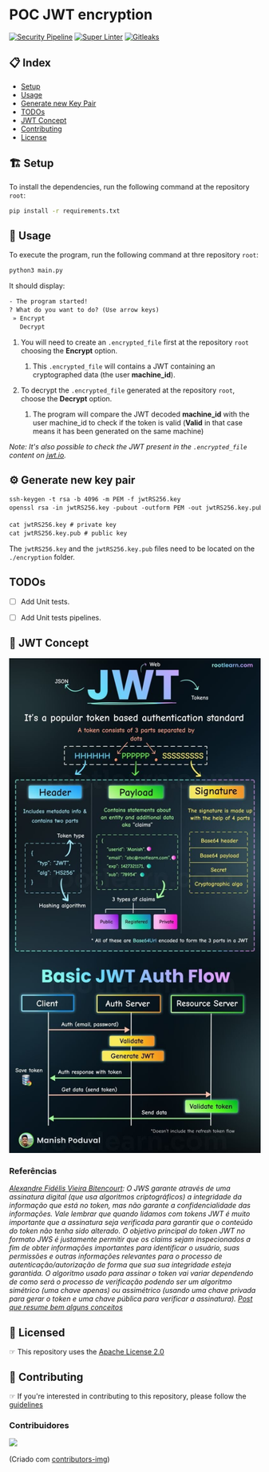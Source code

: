 # POC JWT encryption
<!-- markdownlint-disable -->
[![Security Pipeline](https://github.com/GuillaumeFalourd/poc-encryption-jwt/actions/workflows/security-pipeline.yml/badge.svg)](https://github.com/GuillaumeFalourd/poc-encryption-jwt/actions/workflows/security-pipeline.yml) [![Super Linter](https://github.com/GuillaumeFalourd/poc-encryption-jwt/actions/workflows/super-linter.yml/badge.svg)](https://github.com/GuillaumeFalourd/poc-encryption-jwt/actions/workflows/super-linter.yml) [![Gitleaks](https://github.com/GuillaumeFalourd/poc-encryption-jwt/actions/workflows/gitleaks.yml/badge.svg)](https://github.com/GuillaumeFalourd/poc-encryption-jwt/actions/workflows/gitleaks.yml)
<!-- markdownlint-restore -->


## 📋 Index

- [Setup](https://github.com/GuillaumeFalourd/poc-encryption-jwt#-setup)
- [Usage](https://github.com/GuillaumeFalourd/poc-encryption-jwt#-usage)
- [Generate new Key Pair](https://github.com/GuillaumeFalourd/poc-encryption-jwt#%EF%B8%8F-generate-new-key-pair)
- [TODOs](https://github.com/GuillaumeFalourd/poc-encryption-jwt#todos)
- [JWT Concept](https://github.com/GuillaumeFalourd/poc-encryption-jwt#-jwt-concept)
- [Contributing](https://github.com/GuillaumeFalourd/poc-encryption-jwt#-contributing)
- [License](https://github.com/GuillaumeFalourd/poc-encryption-jwt#-licensed)


## 🏗 Setup

To install the dependencies, run the following command at the repository `root`:

```sh
pip install -r requirements.txt
```


## 🚦 Usage

To execute the program, run the following command at thre repository `root`:

```sh
python3 main.py
```

It should display:

```txt
- The program started!
? What do you want to do? (Use arrow keys)
 » Encrypt
   Decrypt
```

1. You will need to create an `.encrypted_file` first at the repository `root` choosing the **Encrypt** option.
   1. This `.encrypted_file` will contains a JWT containing an cryptographed data (the user **machine_id**).

2. To decrypt the `.encrypted_file` generated at the repository `root`, choose the **Decrypt** option.
   1. The program will compare the JWT decoded **machine_id** with the user machine_id to check if the token is valid (**Valid** in that case means it has been generated on the same machine)

_Note: It's also possible to check the JWT present in the `.encrypted_file` content on [jwt.io](https://jwt.io/)._


## ⚙️ Generate new key pair

```markdown
ssh-keygen -t rsa -b 4096 -m PEM -f jwtRS256.key
openssl rsa -in jwtRS256.key -pubout -outform PEM -out jwtRS256.key.pub

cat jwtRS256.key # private key
cat jwtRS256.key.pub # public key
```

The `jwtRS256.key` and the `jwtRS256.key.pub` files need to be located on the `./encryption` folder.


## TODOs

- [ ] Add Unit tests.
- [ ] Add Unit tests pipelines.


## 🧐 JWT Concept

![jwt](/jwt.jpeg)


### Referências

_[Alexandre Fidélis Vieira Bitencourt](https://github.com/alexandrefvb): O JWS garante através de uma assinatura digital (que usa algoritmos criptográficos) a integridade da informação que está no token, mas não garante a confidencialidade das informações. Vale lembrar que quando lidamos com tokens JWT é muito importante que a assinatura seja verificada para garantir que o conteúdo do token não tenha sido alterado. O objetivo principal do token JWT no formato JWS é justamente permitir que os claims sejam inspecionados a fim de obter informações importantes para identificar o usuário, suas permissões e outras informações relevantes para o processo de autenticação/autorização de forma que sua sua integridade esteja garantida. O algoritmo usado para assinar o token vai variar dependendo de como será o processo de verificação podendo ser um algoritmo simétrico (uma chave apenas) ou assimétrico (usando uma chave privada para gerar o token e uma chave pública para verificar a assinatura). [Post que resume bem alguns conceitos](https://www.brunobrito.net.br/jose-jwt-jws-jwe-jwa-jwk-jwks/)_


## 🏅 Licensed

☞ This repository uses the [Apache License 2.0](https://github.com/GuillaumeFalourd/poc-encryption-jwt/blob/main/LICENSE)


## 🤝 Contributing

☞ If you're interested in contributing to this repository, please follow the [guidelines](https://github.com/GuillaumeFalourd/poc-encryption-jwt/blob/main/CONTRIBUTING.md)

### Contribuidores

<a href="https://github.com/GuillaumeFalourd/poc-encryption-jwt/graphs/contributors">
  <img src="https://contrib.rocks/image?repo=GuillaumeFalourd/poc-encryption-jwt" />
</a>

(Criado com [contributors-img](https://contrib.rocks))
